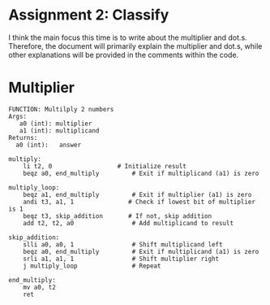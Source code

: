 # Assignment 2: Classify
I think the main focus this time is to write about the multiplier and dot.s.  
Therefore, the document will primarily explain the multiplier and dot.s,
while other explanations will be provided in the comments within the code.

# Multiplier
```riscv=
FUNCTION: Multilply 2 numbers   
Args:   
   a0 (int): multiplier   
   a1 (int): multiplicand   
Returns:   
  a0 (int):   answer   

multiply:
    li t2, 0                  # Initialize result
    beqz a0, end_multiply         # Exit if multiplicand (a1) is zero

multiply_loop:
    beqz a1, end_multiply         # Exit if multiplier (a1) is zero
    andi t3, a1, 1               # Check if lowest bit of multiplier is 1
    beqz t3, skip_addition       # If not, skip addition
    add t2, t2, a0                # Add multiplicand to result

skip_addition:
    slli a0, a0, 1                # Shift multiplicand left
    beqz a0, end_multiply         # Exit if multiplicand (a1) is zero
    srli a1, a1, 1                # Shift multiplier right
    j multiply_loop               # Repeat

end_multiply:
    mv a0, t2
    ret
```
